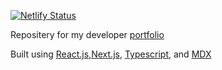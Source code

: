 [![Netlify Status](https://api.netlify.com/api/v1/badges/0cc0f281-ab17-4048-b2d3-477044c08984/deploy-status)](https://app.netlify.com/sites/goofy-aryabhata-30a5e1/deploys)

Repositery for my developer [portfolio](www.pranam.info)

Built using [React.js](https://reactjs.org/),[Next.js](https://nextjs.org), [Typescript](https://www.typescriptlang.org/), and [MDX](https://mdxjs.com/)
